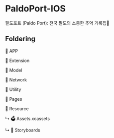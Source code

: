 # PaldoPort-IOS
팔도포트 (Paldo Port): 전국 팔도의 소중한 추억 기록집🍎

## Foldering

📂 APP

📂 Extension

📂 Model

📂 Network

📂 Utility

📂 Pages

📂 Resource

↳ 🗳 Assets.xcassets

↳ 📂 Storyboards



